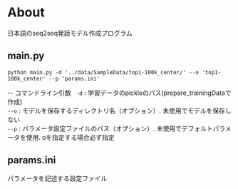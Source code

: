 # About
日本語のseq2seq発話モデル作成プログラム

## main.py
```
python main.py -d '../data/SampleData/top1-100k_center/' --o 'top1-100k_center' --p 'params.ini'
```

-- コマンドライン引数
` -d` : 学習データのpickleのパス(prepare_trainingDataで作成)  
`--o` : モデルを保存するディレクトリ名（オプション）. 未使用でモデルを保存しない  
`--p` : パラメータ設定ファイルのパス（オプション）. 未使用でデフォルトパラメータを使用. oを指定する場合必ず指定  

## params.ini
パラメータを記述する設定ファイル
